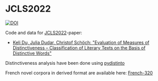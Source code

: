 # JCLS2022

[![DOI](https://zenodo.org/badge/440942414.svg)](https://zenodo.org/badge/latestdoi/440942414)

Code and data for [JCLS2022](https://jcls.io/site/conference/)-paper: 
- [Keli Du, Julia Dudar, Christof Schöch: "Evaluation of Measures of Distinctiveness – Classification of Literary Texts on the Basis of Distinctive Words"](https://jcls.io/article/id/102/)

Distinctiveness analysis have been done using [pydistinto](https://github.com/Zeta-and-Company/pydistinto)

French novel corpora in derived format are available here: [French-320](https://github.com/Zeta-and-Company/derived-formats)
